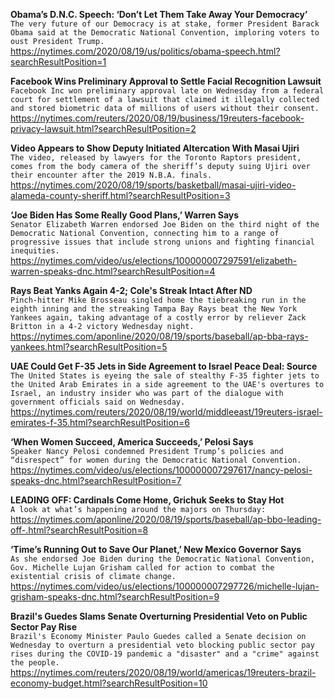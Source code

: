 **Obama’s D.N.C. Speech: ‘Don’t Let Them Take Away Your Democracy’**\
`The very future of our Democracy is at stake, former President Barack Obama said at the Democratic National Convention, imploring voters to oust President Trump.`\
https://nytimes.com/2020/08/19/us/politics/obama-speech.html?searchResultPosition=1

**Facebook Wins Preliminary Approval to Settle Facial Recognition Lawsuit**\
`Facebook Inc won preliminary approval late on Wednesday from a federal court for settlement of a lawsuit that claimed it illegally collected and stored biometric data of millions of users without their consent.`\
https://nytimes.com/reuters/2020/08/19/business/19reuters-facebook-privacy-lawsuit.html?searchResultPosition=2

**Video Appears to Show Deputy Initiated Altercation With Masai Ujiri**\
`The video, released by lawyers for the Toronto Raptors president, comes from the body camera of the sheriff’s deputy suing Ujiri over their encounter after the 2019 N.B.A. finals.`\
https://nytimes.com/2020/08/19/sports/basketball/masai-ujiri-video-alameda-county-sheriff.html?searchResultPosition=3

**‘Joe Biden Has Some Really Good Plans,’ Warren Says**\
`Senator Elizabeth Warren endorsed Joe Biden on the third night of the Democratic National Convention, connecting him to a range of progressive issues that include strong unions and fighting financial inequities.`\
https://nytimes.com/video/us/elections/100000007297591/elizabeth-warren-speaks-dnc.html?searchResultPosition=4

**Rays Beat Yanks Again 4-2; Cole's Streak Intact After ND**\
`Pinch-hitter Mike Brosseau singled home the tiebreaking run in the eighth inning and the streaking Tampa Bay Rays beat the New York Yankees again, taking advantage of a costly error by reliever Zack Britton in a 4-2 victory Wednesday night.`\
https://nytimes.com/aponline/2020/08/19/sports/baseball/ap-bba-rays-yankees.html?searchResultPosition=5

**UAE Could Get F-35 Jets in Side Agreement to Israel Peace Deal: Source**\
`The United States is eyeing the sale of stealthy F-35 fighter jets to the United Arab Emirates in a side agreement to the UAE's overtures to Israel, an industry insider who was part of the dialogue with government officials said on Wednesday.`\
https://nytimes.com/reuters/2020/08/19/world/middleeast/19reuters-israel-emirates-f-35.html?searchResultPosition=6

**‘When Women Succeed, America Succeeds,’ Pelosi Says**\
`Speaker Nancy Pelosi condemned President Trump’s policies and “disrespect” for women during the Democratic National Convention.`\
https://nytimes.com/video/us/elections/100000007297617/nancy-pelosi-speaks-dnc.html?searchResultPosition=7

**LEADING OFF: Cardinals Come Home, Grichuk Seeks to Stay Hot**\
`A look at what’s happening around the majors on Thursday:`\
https://nytimes.com/aponline/2020/08/19/sports/baseball/ap-bbo-leading-off-.html?searchResultPosition=8

**‘Time’s Running Out to Save Our Planet,’ New Mexico Governor Says**\
`As she endorsed Joe Biden during the Democratic National Convention, Gov. Michelle Lujan Grisham called for action to combat the existential crisis of climate change.`\
https://nytimes.com/video/us/elections/100000007297726/michelle-lujan-grisham-speaks-dnc.html?searchResultPosition=9

**Brazil's Guedes Slams Senate Overturning Presidential Veto on Public Sector Pay Rise**\
`Brazil's Economy Minister Paulo Guedes called a Senate decision on Wednesday to overturn a presidential veto blocking public sector pay rises during the COVID-19 pandemic a "disaster" and a "crime" against the people.`\
https://nytimes.com/reuters/2020/08/19/world/americas/19reuters-brazil-economy-budget.html?searchResultPosition=10

